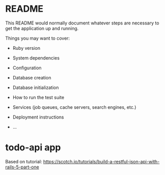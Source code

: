 # README

This README would normally document whatever steps are necessary to get the
application up and running.

Things you may want to cover:

* Ruby version

* System dependencies

* Configuration

* Database creation

* Database initialization

* How to run the test suite

* Services (job queues, cache servers, search engines, etc.)

* Deployment instructions

* ...
# todo-api app

Based on tutorial: https://scotch.io/tutorials/build-a-restful-json-api-with-rails-5-part-one

